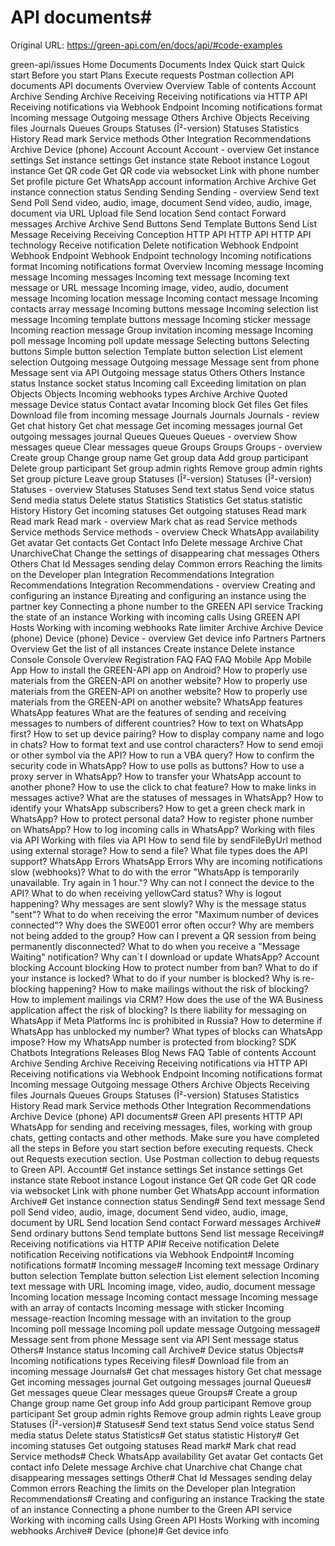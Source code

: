 # API documents#

Original URL: https://green-api.com/en/docs/api/#code-examples

green-api/issues Home Documents Documents Index Quick start Quick start Before you start Plans Execute requests Postman collection API documents API documents Overview Overview Table of contents Account Archive Sending Archive Receiving Receiving notifications via HTTP API Receiving notifications via Webhook Endpoint Incoming notifications format Incoming message Outgoing message Others Archive Objects Receiving files Journals Queues Groups Statuses (Î²-version) Statuses Statistics History Read mark Service methods Other Integration Recommendations Archive Device (phone) Account Account Account - overview Get instance settings Set instance settings Get instance state Reboot instance Logout instance Get QR code Get QR code via websocket Link with phone number Set profile picture Get WhatsApp account information Archive Archive Get instance connection status Sending Sending Sending - overview Send text Send Poll Send video, audio, image, document Send video, audio, image, document via URL Upload file Send location Send contact Forward messages Archive Archive Send Buttons Send Template Buttons Send List Message Receiving Receiving Conception HTTP API HTTP API HTTP API technology Receive notification Delete notification Webhook Endpoint Webhook Endpoint Webhook Endpoint technology Incoming notifications format Incoming notifications format Overview Incoming message Incoming message Incoming messages Incoming text message Incoming text message or URL message Incoming image, video, audio, document message Incoming location message Incoming contact message Incoming contacts array message Incoming buttons message Incoming selection list message Incoming template buttons message Incoming sticker message Incoming reaction message Group invitation incoming message Incoming poll message Incoming poll update message Selecting buttons Selecting buttons Simple button selection Template button selection List element selection Outgoing message Outgoing message Message sent from phone Message sent via API Outgoing message status Others Others Instance status Instance socket status Incoming call Exceeding limitation on plan Objects Objects Incoming webhooks types Archive Archive Quoted message Device status Contact avatar Incoming block Get files Get files Download file from incoming message Journals Journals Journals - review Get chat history Get chat message Get incoming messages journal Get outgoing messages journal Queues Queues Queues - overview Show messages queue Clear messages queue Groups Groups Groups - overview Create group Change group name Get group data Add group participant Delete group participant Set group admin rights Remove group admin rights Set group picture Leave group Statuses (Î²-version) Statuses (Î²-version) Statuses - overview Statuses Statuses Send text status Send voice status Send media status Delete status Statistics Statistics Get status statistic History History Get incoming statuses Get outgoing statuses Read mark Read mark Read mark - overview Mark chat as read Service methods Service methods Service methods - overview Check WhatsApp availability Get avatar Get contacts Get Contact Info Delete message Archive Chat UnarchiveChat Change the settings of disappearing chat messages Others Others Chat Id Messages sending delay Common errors Reaching the limits on the Developer plan Integration Recommendations Integration Recommendations Integration Recommendations - overview Creating and configuring an instance Ð¡reating and configuring an instance using the partner key Connecting a phone number to the GREEN API service Tracking the state of an instance Working with incoming calls Using GREEN API Hosts Working with incoming webhooks Rate limiter Archive Archive Device (phone) Device (phone) Device - overview Get device info Partners Partners Overview Get the list of all instances Create instance Delete instance Console Console Overview Registration FAQ FAQ FAQ Mobile App Mobile App How to install the GREEN-API app on Android? How to properly use materials from the GREEN-API on another website? How to properly use materials from the GREEN-API on another website? How to properly use materials from the GREEN-API on another website? WhatsApp features WhatsApp features What are the features of sending and receiving messages to numbers of different countries? How to text on WhatsApp first? How to set up device pairing? How to display company name and logo in chats? How to format text and use control characters? How to send emoji or other symbol via the API? How to run a VBA query? How to confirm the security code in WhatsApp? How to use polls as buttons? How to use a proxy server in WhatsApp? How to transfer your WhatsApp account to another phone? How to use the click to chat feature? How to make links in messages active? What are the statuses of messages in WhatsApp? How to identify your WhatsApp subscribers? How to get a green check mark in WhatsApp? How to protect personal data? How to register phone number on WhatsApp? How to log incoming calls in WhatsApp? Working with files via API Working with files via API How to send file by sendFileByUrl method using external storage? How to send a file? What file types does the API support? WhatsApp Errors WhatsApp Errors Why are incoming notifications slow (webhooks)? What to do with the error "WhatsApp is temporarily unavailable. Try again in 1 hour."? Why can not I connect the device to the API? What to do when receiving yellowCard status? Why is logout happening? Why messages are sent slowly? Why is the message status "sent"? What to do when receiving the error "Maximum number of devices connected"? Why does the SWE001 error often occur? Why are members not being added to the group? How can I prevent a QR session from being permanently disconnected? What to do when you receive a "Message Waiting" notification? Why can`t I download or update WhatsApp? Account blocking Account blocking How to protect number from ban? What to do if your instance is locked? What to do if your number is blocked? Why is re-blocking happening? How to make mailings without the risk of blocking? How to implement mailings via CRM? How does the use of the WA Business application affect the risk of blocking? Is there liability for messaging on WhatsApp if Meta Platforms Inc is prohibited in Russia? How to determine if WhatsApp has unblocked my number? What types of blocks can WhatsApp impose? How my WhatsApp number is protected from blocking? SDK Chatbots Integrations Releases Blog News FAQ Table of contents Account Archive Sending Archive Receiving Receiving notifications via HTTP API Receiving notifications via Webhook Endpoint Incoming notifications format Incoming message Outgoing message Others Archive Objects Receiving files Journals Queues Groups Statuses (Î²-version) Statuses Statistics History Read mark Service methods Other Integration Recommendations Archive Device (phone) API documents# Green API presents HTTP API WhatsApp for sending and receiving messages, files, working with group chats, getting contacts and other methods. Make sure you have completed all the steps in Before you start section before executing requests. Check out Requests execution section. Use Postman collection to debug requests to Green API. Account# Get instance settings Set instance settings Get instance state Reboot instance Logout instance Get QR code Get QR code via websocket Link with phone number Get WhatsApp account information Archive# Get instance connection status Sending# Send text message Send poll Send video, audio, image, document Send video, audio, image, document by URL Send location Send contact Forward messages Archive# Send ordinary buttons Send template buttons Send list message Receiving# Receiving notifications via HTTP API# Receive notification Delete notification Receiving notifications via Webhook Endpoint# Incoming notifications format# Incoming message# Incoming text message Ordinary button selection Template button selection List element selection Incoming text message with URL Incoming image, video, audio, document message Incoming location message Incoming contact message Incoming message with an array of contacts Incoming message with sticker Incoming message-reaction Incoming message with an invitation to the group Incoming poll message Incoming poll update message Outgoing message# Message sent from phone Message sent via API Sent message status Others# Instance status Incoming call Archive# Device status Objects# Incoming notifications types Receiving files# Download file from an incoming message Journals# Get chat messages history Get chat message Get incoming messages journal Get outgoing messages journal Queues# Get messages queue Clear messages queue Groups# Create a group Change group name Get group info Add group participant Remove group participant Set group admin rights Remove group admin rights Leave group Statuses (Î²-version)# Statuses# Send text status Send voice status Send media status Delete status Statistics# Get status statistic History# Get incoming statuses Get outgoing statuses Read mark# Mark chat read Service methods# Check WhatsApp availability Get avatar Get contacts Get contact info Delete message Archive chat Unarchive chat Change chat disappearing messages settings Other# Chat Id Messages sending delay Common errors Reaching the limits on the Developer plan Integration Recommendations# Creating and configuring an instance Tracking the state of an instance Connecting a phone number to the Green API service Working with incoming calls Using Green API Hosts Working with incoming webhooks Archive# Device (phone)# Get device info